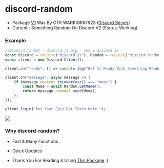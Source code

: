 # discord-random

- Package [V1](https://www.npmjs.com/package/something-random-on-discord) Was By CTK WARRIOR#7923 ([Discord Server](https://discord.gg/7efH8yYpqK))
- Current : Something Random On Discord V2 (Status: Working)

### Example
```js
//Discord.js Bot - discord.js.org - npm i discord.js
const Discord = require("discord.js"), Random = require("discord-random");
const client = new Discord.Client();

client.on("ready", () => console.log("Bot Is Ready With Something Random On Discord V2 💙"));

client.on("message", async message => {
    if (message.content.toLowerCase() === "meme") {
        const Meme = await Random.GetMeme();
        return message.channel.send(Meme);
    };
});

client.login("Put Your Epic Bot Token Here!");
```
![](https://cdn.discordapp.com/attachments/763294769974607912/763295959761289246/unknown.png)

### Why discord-random?

- Fast & Many Functions
- Quick Updates


- Thank You For Reading & Using [This Package](https://www.npmjs.com/package/discord-random) ;)
